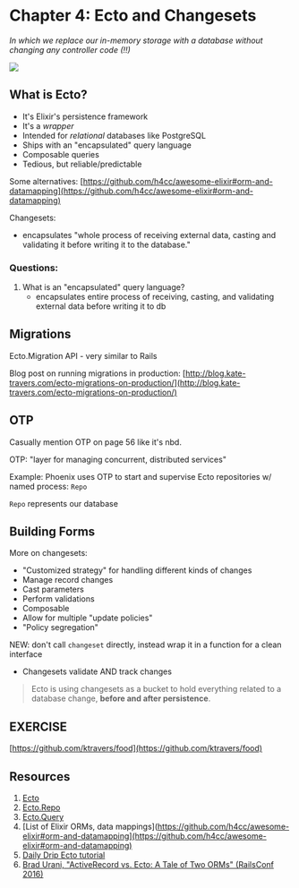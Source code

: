 # Chapter 4: Ecto and Changesets

_In which we replace our in-memory storage with a database without changing any controller code (!!)_

![](https://media.giphy.com/media/12mgnOzTJzwtjy/giphy.gif)

## What is Ecto?

- It's Elixir's persistence framework
- It's a _wrapper_
- Intended for _relational_ databases like PostgreSQL
- Ships with an "encapsulated" query language
- Composable queries
- Tedious, but reliable/predictable

Some alternatives: [https://github.com/h4cc/awesome-elixir#orm-and-datamapping](https://github.com/h4cc/awesome-elixir#orm-and-datamapping)

Changesets:  
- encapsulates "whole process of receiving external data, casting and validating it before writing it to the database."


### Questions:

1. What is an "encapsulated" query language?
    - encapsulates entire process of receiving, casting, and validating external data before writing it to db


## Migrations

Ecto.Migration API - very similar to Rails

Blog post on running migrations in production: [http://blog.kate-travers.com/ecto-migrations-on-production/](http://blog.kate-travers.com/ecto-migrations-on-production/)

## OTP

Casually mention OTP on page 56 like it's nbd.

OTP: "layer for managing concurrent, distributed services"

Example: Phoenix uses OTP to start and supervise Ecto repositories w/ named process: `Repo`

`Repo` represents our database

## Building Forms

More on changesets:
- "Customized strategy" for handling different kinds of changes
- Manage record changes
- Cast parameters
- Perform validations
- Composable
- Allow for multiple "update policies"
- "Policy segregation"

NEW: don't call `changeset` directly, instead wrap it in a function for a clean interface

- Changesets validate AND track changes

> Ecto is using changesets as a bucket to hold everything related to a database change, **before and after persistence**.


## EXERCISE

[https://github.com/ktravers/food](https://github.com/ktravers/food)


## Resources

1. [Ecto](https://hexdocs.pm/ecto/Ecto.html)
2. [Ecto.Repo](https://hexdocs.pm/ecto/Ecto.Repo.html)
3. [Ecto.Query](https://hexdocs.pm/ecto/Ecto.Query.html)
4. [List of Elixir ORMs, data mappings](https://github.com/h4cc/awesome-elixir#orm-and-datamapping](https://github.com/h4cc/awesome-elixir#orm-and-datamapping)
5. [Daily Drip Ecto tutorial](https://www.dailydrip.com/topics/elixir/drips/ecto-basics)
6. [Brad Urani, "ActiveRecord vs. Ecto: A Tale of Two ORMs" (RailsConf 2016)](https://youtu.be/_wD25uHx_Sw)
